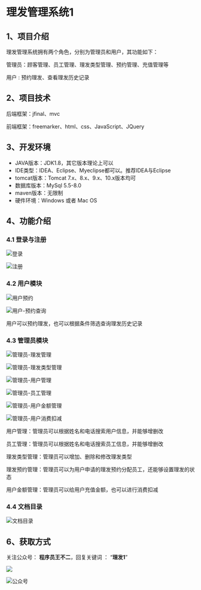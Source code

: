 # 理发管理系统1

## 1、项目介绍

理发管理系统拥有两个角色，分别为管理员和用户，其功能如下：

管理员：顾客管理、员工管理、理发类型管理、预约管理、充值管理等

用户 : 预约理发、查看理发历史记录


## 2、项目技术

后端框架：jfinal、mvc

前端框架：freemarker、html、css、JavaScript、JQuery

## 3、开发环境

- JAVA版本：JDK1.8，其它版本理论上可以
- IDE类型：IDEA、Eclipse、Myeclipse都可以。推荐IDEA与Eclipse
- tomcat版本：Tomcat 7.x、8.x、9.x、10.x版本均可
- 数据库版本：MySql 5.5-8.0
- maven版本：无限制
- 硬件环境：Windows 或者 Mac OS


## 4、功能介绍

### 4.1 登录与注册

![登录](https://www.codeshop.fun/Typora-Images/202205292021379.jpg)

![注册](https://www.codeshop.fun/Typora-Images/202205292021476.jpg)

### 4.2 用户模块

![用户预约](https://www.codeshop.fun/Typora-Images/202205292021339.jpg)

![用户-预约查询](https://www.codeshop.fun/Typora-Images/202205292021609.jpg)

用户可以预约理发，也可以根据条件筛选查询理发历史记录


### 4.3 管理员模块

![管理员-理发管理](https://www.codeshop.fun/Typora-Images/202205292022623.jpg)

![管理员-理发类型管理](https://www.codeshop.fun/Typora-Images/202205292023520.jpg)

![管理员-用户管理](https://www.codeshop.fun/Typora-Images/202205292023671.jpg)

![管理员-员工管理](https://www.codeshop.fun/Typora-Images/202205292023559.jpg)

![管理员-用户金额管理](https://www.codeshop.fun/Typora-Images/202205292023679.jpg)

![管理员-用户消费扣减](https://www.codeshop.fun/Typora-Images/202205292023340.jpg)

用户管理：管理员可以根据姓名和电话搜索用户信息，并能够增删改

员工管理：管理员可以根据姓名和电话搜索员工信息，并能够增删改

理发类型管理：管理员可以增加、删除和修改理发类型

理发预约管理：管理员可以为用户申请的理发预约分配员工，还能够设置理发的状态

用户金额管理：管理员可以给用户充值金额，也可以进行消费扣减

### 4.4 文档目录

![文档目录](https://www.codeshop.fun/Typora-Images/202208152132297.jpg)


## 6、获取方式

关注公众号： **程序员王不二**，回复关键词  ： “**理发1**”   

 ![](https://www.codeshop.fun/Typora-Images/202205281253739.png)



![公众号](https://project-images-1256969109.cos.ap-chongqing.myqcloud.com/Typora-Images/202205281253739.png)

